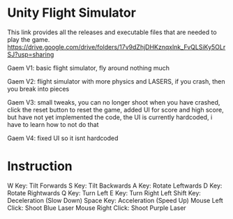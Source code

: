 # Unity Flight Simulator


This link provides all the releases and executable files that are needed to play the game.
https://drive.google.com/drive/folders/17v9dZhjDHKznqxlnk_FvQLSiKy5OLrSJ?usp=sharing

Gaem V1: basic flight simulator, fly around nothing much

Gaem V2: flight simulator with more physics and LASERS, if you crash, then you break into pieces

Gaem V3: small tweaks, you can no longer shoot when you have crashed, click the reset button to reset the game, added UI for score and high score, but have not yet implemented the code, the UI is currently hardcoded, i have to learn how to not do that

Gaem V4: fixed UI so it isnt hardcoded



# Instruction

W Key: Tilt Forwards
S Key: Tilt Backwards
A Key: Rotate Leftwards
D Key: Rotate Rightwards
Q Key: Turn Left
E Key: Turn Right
Left Shift Key: Deceleration (Slow Down)
Space Key: Acceleration (Speed Up)
Mouse Left Click: Shoot Blue Laser
Mouse Right Click: Shoot Purple Laser

